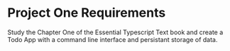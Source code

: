 # Project One Requirements

Study the Chapter One of the Essential Typescript Text book and create a Todo App with a command line interface and persistant storage of data. 